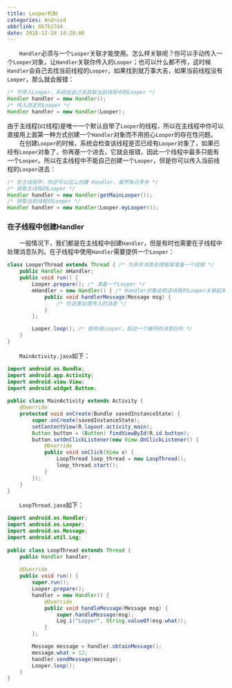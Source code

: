 ```yaml
---
title: Looper机制
categories: Android
abbrlink: 667627d4
date: 2018-12-28 14:28:00
---
```

&emsp;&emsp;`Handler`必须与一个`Looper`关联才能使用。怎么样关联呢？你可以手动传入一个`Looper`对象，让`Handler`关联你传入的`Looper`；也可以什么都不传，这时候`Handler`会自己去找当前线程的`Looper`，如果找到就万事大吉，如果当前线程没有`Looper`，那么就会报错：<!--more-->

``` java
/* 不传入Looper，系统会自己去获取当前线程中的Looper */
Handler handler = new Handler();
/* 传入自定的Looper */
Handler handler = new Handler(Looper);
```

由于主线程(`UI`线程)是唯一一个默认自带了`Looper`的线程，所以在主线程中你可以直接用上面第一种方式创建一个`Handler`对象而不用担心`Looper`的存在性问题。
&emsp;&emsp;在创建`Looper`的时候，系统会检查该线程是否已经有`Looper`对象了，如果已经有`Looper`对象了，你再塞一个进去，它就会报错，因此一个线程中最多只能有一个`Looper`。所以在主线程中不能自己创建一个`Looper`，但是你可以传入当前线程的`Looper`进去：

``` java
/* 在主线程中，你还可以这么创建 Handler，虽然有点多余 */
/* 获取主线程的Looper */
Handler handler = new Handler(getMainLooper());
/* 获取当前线程的Looper */
Handler handler = new Handler(Looper.myLooper());
```

### 在子线程中创建Handler

&emsp;&emsp;一般情况下，我们都是在主线程中创建`Handler`，但是有时也需要在子线程中处理消息队列。在子线程中使用`Handler`需要提供一个`Looper`：

``` java
class LooperThread extends Thread { /* 为异步消息处理框架准备一个线程 */
    public Handler mHandler;
    public void run() {
        Looper.prepare(); /* 准备一个Looper */
        mHandler = new Handler() { /* Handler对象会和该线程的Looper关联起来 */
            public void handlerMessage(Message msg) {
                /* 在这里处理传入的消息 */
            }
        };

        Looper.loop(); /* 使用该Looper，启动一个循环的消息队列 */
    }
}
```

&emsp;&emsp;`MainActivity.java`如下：

``` java
import android.os.Bundle;
import android.app.Activity;
import android.view.View;
import android.widget.Button;
​
public class MainActivity extends Activity {
    @Override
    protected void onCreate(Bundle savedInstanceState) {
        super.onCreate(savedInstanceState);
        setContentView(R.layout.activity_main);
        Button button = (Button) findViewById(R.id.button);
        button.setOnClickListener(new View.OnClickListener() {
            @Override
            public void onClick(View v) {
                LoopThread loop_thread = new LoopThread();
                loop_thread.start();
            }
        });
    }
}
```

&emsp;&emsp;`LoopThread.java`如下：

``` java
import android.os.Handler;
import android.os.Looper;
import android.os.Message;
import android.util.Log;
​
public class LoopThread extends Thread {
    public Handler handler;
​
    @Override
    public void run() {
        super.run();
        Looper.prepare();
        handler = new Handler() {
            @Override
            public void handleMessage(Message msg) {
                super.handleMessage(msg);
                Log.i("Lopper", String.valueOf(msg.what));
            }
        };

        Message message = handler.obtainMessage();
        message.what = 12;
        handler.sendMessage(message);
        Looper.loop();
    }
}
```